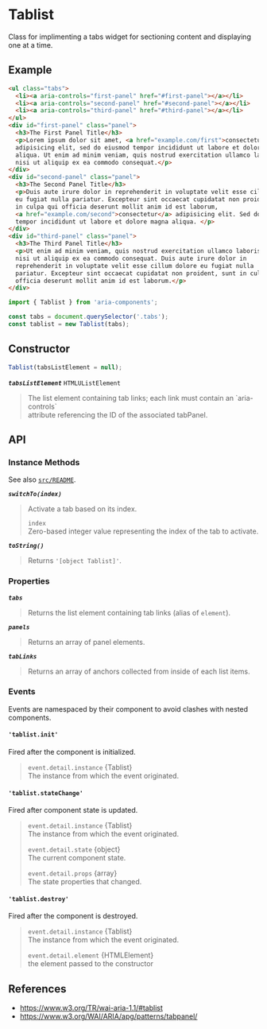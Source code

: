Tablist
=======

Class for implimenting a tabs widget for sectioning content and displaying one 
at a time.

## Example

```html
<ul class="tabs">
  <li><a aria-controls="first-panel" href="#first-panel"></a></li>
  <li><a aria-controls="second-panel" href="#second-panel"></a></li>
  <li><a aria-controls="third-panel" href="#third-panel"></a></li>
</ul>
<div id="first-panel" class="panel">
  <h3>The First Panel Title</h3>
  <p>Lorem ipsum dolor sit amet, <a href="example.com/first">consectetur</a>
  adipisicing elit, sed do eiusmod tempor incididunt ut labore et dolore magna
  aliqua. Ut enim ad minim veniam, quis nostrud exercitation ullamco laboris
  nisi ut aliquip ex ea commodo consequat.</p>
</div>
<div id="second-panel" class="panel">
  <h3>The Second Panel Title</h3>
  <p>Duis aute irure dolor in reprehenderit in voluptate velit esse cillum dolore 
  eu fugiat nulla pariatur. Excepteur sint occaecat cupidatat non proident, sunt 
  in culpa qui officia deserunt mollit anim id est laborum, 
  <a href="example.com/second">consectetur</a> adipisicing elit. Sed do eiusmod 
  tempor incididunt ut labore et dolore magna aliqua. </p>
</div>
<div id="third-panel" class="panel">
  <h3>The Third Panel Title</h3>
  <p>Ut enim ad minim veniam, quis nostrud exercitation ullamco laboris
  nisi ut aliquip ex ea commodo consequat. Duis aute irure dolor in
  reprehenderit in voluptate velit esse cillum dolore eu fugiat nulla
  pariatur. Excepteur sint occaecat cupidatat non proident, sunt in culpa qui
  officia deserunt mollit anim id est laborum.</p>
</div>
```

```jsx
import { Tablist } from 'aria-components';

const tabs = document.querySelector('.tabs');
const tablist = new Tablist(tabs);
```

## Constructor

```jsx
Tablist(tabsListElement = null);
```

_**`tabsListElement`**_ `HTMLUListElement`  
> The list element containing tab links; each link must contain an \`aria-controls\`  
> attribute referencing the ID of the associated tabPanel.

## API

### Instance Methods

See also [`src/README`](../).

_**`switchTo(index)`**_
> Activate a tab based on its index.
>
> `index`  
> Zero-based integer value representing the index of the tab to activate.

_**`toString()`**_  
> Returns `'[object Tablist]'`.

### Properties

_**`tabs`**_  
> Returns the list element containing tab links (alias of `element`).

_**`panels`**_  
> Returns an array of panel elements.

_**`tabLinks`**_  
> Returns an array of anchors collected from inside of each list items.

### Events

Events are namespaced by their component to avoid clashes with nested components.

#### `'tablist.init'`

Fired after the component is initialized.

> `event.detail.instance` {Tablist}  
> The instance from which the event originated.

#### `'tablist.stateChange'`

Fired after component state is updated.

> `event.detail.instance` {Tablist}  
> The instance from which the event originated.
>
> `event.detail.state` {object}  
> The current component state.
>
> `event.detail.props` {array}  
> The state properties that changed.

#### `'tablist.destroy'`

Fired after the component is destroyed.

> `event.detail.instance` {Tablist}  
> The instance from which the event originated.
>
> `event.detail.element` {HTMLElement}  
> the element passed to the constructor

## References

- https://www.w3.org/TR/wai-aria-1.1/#tablist
- https://www.w3.org/WAI/ARIA/apg/patterns/tabpanel/
